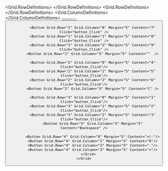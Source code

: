 
<Window x:Class="Calculator.MainWindow"
        xmlns="http://schemas.microsoft.com/winfx/2006/xaml/presentation"
        xmlns:x="http://schemas.microsoft.com/winfx/2006/xaml"
        xmlns:d="http://schemas.microsoft.com/expression/blend/2008"
        xmlns:mc="http://schemas.openxmlformats.org/markup-compatibility/2006"
        xmlns:local="clr-namespace:Calculator"
        mc:Ignorable="d"
        Title="MainWindow" Height="450" Width="800">
    <Grid>
        <Grid.RowDefinitions>
            <RowDefinition Height="100"/>
            <RowDefinition Height="*"/>
        </Grid.RowDefinitions>
        <Grid Grid.Row="0" Margin="5">
            <TextBlock 
                x:Name="textbox" Height="80" Width="100"  HorizontalAlignment="Right"
                 FontSize="50" FontWeight="Bold"/>
        </Grid>
        <Grid Grid.Row="1">
            <Grid.RowDefinitions>
                <RowDefinition Height="*"/>
                <RowDefinition Height="*"/>
                <RowDefinition Height="*"/>
                <RowDefinition Height="*"/>
                <RowDefinition Height="*"/>
            </Grid.RowDefinitions>
            <Grid.ColumnDefinitions>
                <ColumnDefinition Width="*"/>
                <ColumnDefinition Width="*"/>
                <ColumnDefinition Width="*"/>
                <ColumnDefinition Width="*"/>
            </Grid.ColumnDefinitions>
            <Button Grid.Row="0" Grid.Column="0" Margin="5" Content="/" Click="button_Click"/>
            <Button Grid.Row="0" Grid.Column="1" Margin="5" Content="*" Click="button_Click"/>
            <Button Grid.Row="0" Grid.Column="2" Margin="5" Content="-" Click="button_Click"/>
            <Button Grid.Row="0" Grid.Column="3" Margin="5" Content="+" Click="button_Click"/>
                                                                       
            <Button Grid.Row="1" Grid.Column="0" Margin="5" Content="7" Click="button_Click" />
            <Button Grid.Row="1" Grid.Column="1" Margin="5" Content="8" Click="button_Click" />
            <Button Grid.Row="1" Grid.Column="2" Margin="5" Content="9" Click="button_Click" />
            <Button Grid.Row="1" Grid.Column="3" Margin="5" Content=""  />

            <Button Grid.Row="2" Grid.Column="0" Margin="5" Content="4" Click="button_Click"/>
            <Button Grid.Row="2" Grid.Column="1" Margin="5" Content="5" Click="button_Click"/>
            <Button Grid.Row="2" Grid.Column="2" Margin="5" Content="6" Click="button_Click"/>
            <Button Grid.Row="2" Grid.Column="3" Margin="5" Content="C" />

            <Button Grid.Row="3" Grid.Column="0" Margin="5" Content="1" Click="button_Click"/>
            <Button Grid.Row="3" Grid.Column="1" Margin="5" Content="2" Click="button_Click"/>
            <Button Grid.Row="3" Grid.Column="2" Margin="5" Content="3" Click="button_Click"/>
            <Button Grid.Row="3" Grid.Column="3" Margin="5" Content="Backspace" />

            <Button Grid.Row="4" Grid.Column="0" Margin="5" Content="+/-"/>
            <Button Grid.Row="4" Grid.Column="1" Margin="5" Content="0"/>
            <Button Grid.Row="4" Grid.Column="2" Margin="5" Content="."/>
            <Button Grid.Row="4" Grid.Column="3" Margin="5" Content="="/>
        </Grid>
    </Grid>
</Window>
